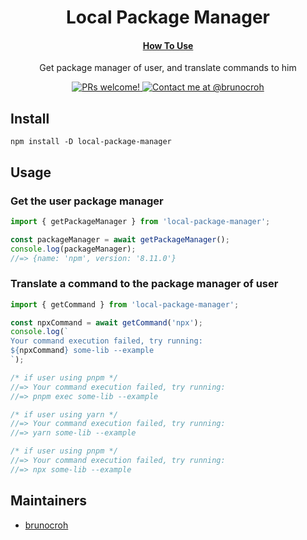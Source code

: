 <h1 align="center">
  Local Package Manager
</h1>

<h4 align="center">
  <a href="https://github.com/brunocroh/local-package-manager/new/main?readme=1#usage">How To Use</a>
</h4>

<p align="center">
  Get package manager of user, and translate commands to him
</p>

<p align="center">
  <a href="https://github.com/brunocroh/local-package-manager/pulls">
    <img src="https://img.shields.io/badge/PRs-welcome-brightgreen.svg?style=flat" alt="PRs welcome!" />
  </a>
  <a href="https://twitter.com/intent/follow?screen_name=brunocroh">
    <img src="https://img.shields.io/twitter/follow/medusajs.svg?label=Contact%20me%20at%20@brunocroh" alt="Contact me at @brunocroh" />
  </a>
</p>

## Install

```
npm install -D local-package-manager
```

## Usage

### Get the user package manager
```js
import { getPackageManager } from 'local-package-manager';

const packageManager = await getPackageManager();
console.log(packageManager);
//=> {name: 'npm', version: '8.11.0'}
```

### Translate a command to the package manager of user
```js
import { getCommand } from 'local-package-manager';

const npxCommand = await getCommand('npx');
console.log(`
Your command execution failed, try running:
${npxCommand} some-lib --example
`);

/* if user using pnpm */
//=> Your command execution failed, try running:
//=> pnpm exec some-lib --example

/* if user using yarn */
//=> Your command execution failed, try running:
//=> yarn some-lib --example

/* if user using pnpm */
//=> Your command execution failed, try running:
//=> npx some-lib --example
```
## Maintainers

- [brunocroh](https://github.com/brunocroh)

